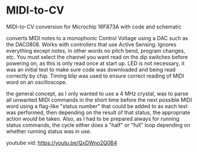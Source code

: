 # MIDI-to-CV
MIDI-to-CV conversion for Microchip 16F873A with code and schematic

converts MIDI notes to a monophonic Control Voltage using a DAC such as the DAC0808.  Works with controllers that use Active Sensing.  Ignores everything except notes, in other words no pitch bend, program changes, etc.  You must select the channel you want read on the dip switches before powering on, as this is only read once at start up.  LED is not necessary, it was an initial test to make sure code was downloaded and being read correctly by chip.  Timing blip was used to ensure correct reading of MIDI word on an oscilloscope.  

the general concept, as I only wanted to use a 4 MHz crystal, was to parse all unwanted MIDI commands in the short time before the next possible MIDI word using a flag-like "status number" that could be added to as each test was performed, then depending on the result of that status, the appropriate action would be taken.  Also, as I had to be prepared always for running status commands, the cycle either does a "half" or "full" loop depending on whether running status was in use.  

youtube vid:  https://youtu.be/QxDWno2Q0B4
